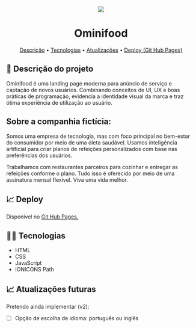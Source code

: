<div align="center"><img src="img/page_preview.gif"></div>
<h1 align="center">Ominifood</h1>

<p align="center">
 <a href="#description">Descrição</a> •
 <a href="#stacks">Tecnologias</a> • 
 <a href="#updates">Atualizações</a> • 
 <a href="#deploy"><a href="alexandresouva.github.io/ominifood/" target="_blank"> Deploy (Git Hub Pages)</a></a>
</p>
<p align="center"><strong></strong> </p>

<h2 id="description">📑 Descrição do projeto</h2>

Ominifood é uma landing page moderna para anúncio de serviço e captação de novos usuários. Combinando conceitos de UI, UX e boas práticas de programação, evidencia a identidade visual da marca e traz ótima experiência de utilização ao usuário.

<h2>Sobre a companhia fictícia:</h2>

Somos uma empresa de tecnologia, mas com foco principal no bem-estar do consumidor por meio de uma dieta saudável. Usamos inteligência artificial para criar planos de refeições personalizados com base nas preferências dos usuários.

Trabalhamos com restaurantes parceiros para cozinhar e entregar as refeições conforme o plano. Tudo isso é oferecido por meio de uma assinatura mensal flexível. Viva uma vida melhor.

<h2 id="deploy">📈 Deploy</h2>

Disponível no <a href="alexandresouva.github.io/ominifood/" target="_blank">Git Hub Pages.</a>

<h2 id="stacks">👨‍💻 Tecnologias</h2>

- HTML
- CSS
- JavaScript
- IONICONS Path

<h2 id="updates">📈 Atualizações futuras</h2>

Pretendo ainda implementar (v2):

- [ ] Opção de escolha de idioma: português ou inglês
